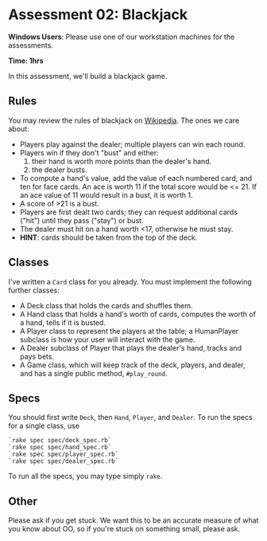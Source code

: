 # Assessment 02: Blackjack

**Windows Users**: Please use one of our workstation machines for the assessments.

**Time: 1hrs**

In this assessment, we'll build a blackjack game.

## Rules

You may review the rules of blackjack on
[Wikipedia][wiki-blackjack]. The ones we care about:

* Players play against the dealer; multiple players can win each round.
* Players win if they don't "bust" and either:
    1. their hand is worth more points than the dealer's hand.
    2. the dealer busts.
* To compute a hand's value, add the value of each numbered card, and ten for
  face cards. An ace is worth 11 if the total score would be <= 21. If an ace
  value of 11 would result in a bust, it is worth 1.
* A score of >21 is a bust.
* Players are first dealt two cards; they can request additional cards
  ("hit") until they pass ("stay") or bust.
* The dealer must hit on a hand worth <17, otherwise he must stay.
* **HINT**: cards should be taken from the top of the deck.

[wiki-blackjack]: http://en.wikipedia.org/wiki/Blackjack

## Classes

I've written a `Card` class for you already. You must implement the following
further classes:

* A Deck class that holds the cards and shuffles them.
* A Hand class that holds a hand's worth of cards, computes the worth of a
  hand, tells if it is busted.
* A Player class to represent the players at the table; a HumanPlayer subclass is how your user will interact with the game.
* A Dealer subclass of Player that plays the dealer's hand, tracks and pays bets.
* A Game class, which will keep track of the deck, players, and dealer, and has a single public method, `#play_round`.

## Specs

You should first write `Deck`, then `Hand`, `Player`, and `Dealer`. To run
the specs for a single class, use

    `rake spec spec/deck_spec.rb`
    `rake spec spec/hand_spec.rb`
    `rake spec spec/player_spec.rb`
    `rake spec spec/dealer_spec.rb`

To run all the specs, you may type simply `rake`.

## Other

Please ask if you get stuck. We want this to be an accurate measure of what
you know about OO, so if you're stuck on something small, please ask.
